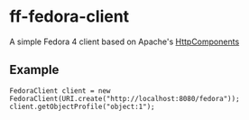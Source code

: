 ff-fedora-client
================

A simple Fedora 4 client based on Apache's [HttpComponents](http://hc.apache.org/)

Example
-------

	FedoraClient client = new FedoraClient(URI.create("http://localhost:8080/fedora"));
	client.getObjectProfile("object:1");
